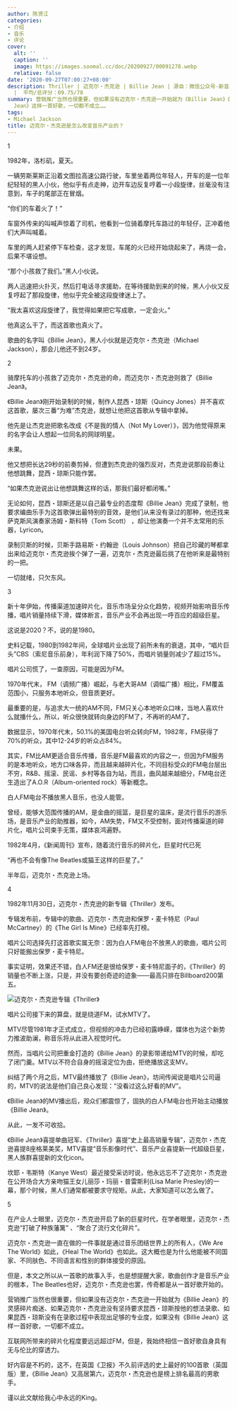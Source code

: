```yaml
---
author: 陈贤江
categories:
- 介绍
- 音乐
- 评论
cover:
  alt: ''
  caption: ''
  image: https://images.soomal.cc/doc/20200927/00091278.webp
  relative: false
date: '2020-09-27T07:00:27+08:00'
description: Thriller | 迈克尔・杰克逊 | Billie Jean | 源自：微信公众号-新音乐产业观察、迈克尔杰克逊中国网 | 版权：转载
  |  平均/总评分：09.75/78
summary: 营销推广当然也很重要，但如果没有迈克尔・杰克逊一开始就为《Billie Jean》的灵感碎片痴迷、如果迈克尔・杰克逊没有坚持要求昆西・琼斯按他的想法录歌、如果昆西・琼斯没有在录歌过程中表现出足够的专业度，如果没有《Billie
  Jean》这样一首好歌，一切都不成立……
tags:
- Michael Jackson
title: 迈克尔・杰克逊是怎么改变音乐产业的？
---
```


1 

1982年，洛杉矶，夏天。

一辆劳斯莱斯正沿着文图拉高速公路行驶，车里坐着两位年轻人，开车的是一位年纪轻轻的黑人小伙，他似乎有点走神，边开车边反复哼着一小段旋律，丝毫没有注意到，车子的尾部正在冒烟。

“你们的车着火了！”

车窗外传来的叫喊声惊着了司机，他看到一位骑着摩托车路过的年轻仔，正冲着他们大声叫喊着。

车里的两人赶紧停下车检查，这才发现，车尾的火已经开始烧起来了，再烧一会，后果不堪设想。

“那个小孩救了我们。”黑人小伙说。

两人迅速把火扑灭，然后打电话寻求援助，在等待援助到来的时候，黑人小伙又反复哼起了那段旋律，他似乎完全被这段旋律迷上了。

“我太喜欢这段旋律了，我觉得如果把它写成歌，一定会火。”

他真这么干了，而这首歌也真火了。

歌曲的名字叫《Billie Jean》，黑人小伙就是迈克尔・杰克逊（Michael Jackson），那会儿他还不到24岁。

2

骑摩托车的小孩救了迈克尔・杰克逊的命，而迈克尔・杰克逊则救了《Billie Jean》。

《Billie Jean》刚开始录制的时候，制作人昆西・琼斯（Quincy Jones）并不喜欢这首歌，屡次三番“为难”杰克逊，就想让他把这首歌从专辑中拿掉。

他先是让杰克逊把歌名改成《不是我的情人（Not My Lover）》，因为他觉得原来的名字会让人想起一位同名的网球明星。

未果。

他又想把长达29秒的前奏剪掉，但遭到杰克逊的强烈反对，杰克逊说那段前奏让他想跳舞，昆西・琼斯只能作罢。

“如果杰克逊说出让他想跳舞这样的话，那我们最好都闭嘴。”

无论如何，昆西・琼斯还是以自己最专业的态度帮《Billie Jean》完成了录制，他要求编曲乐手为这首歌弹出最特别的音效，是他们从来没有录过的那种，他还找来萨克斯风演奏家汤姆・斯科特（Tom Scott） ，却让他演奏一个并不太常用的乐器，Lyricon。

录制贝斯的时候，贝斯手路易斯・约翰逊（Louis Johnson）把自己珍藏的琴都拿出来给迈克尔・杰克逊挨个弹了一遍，迈克尔・杰克逊最后挑了在他听来是最特别的一把。

一切就绪，只欠东风。

3

新十年伊始，传播渠道加速碎片化，音乐市场呈分众化趋势，视频开始影响音乐传播，唱片销量持续下滑，媒体断言，音乐产业不会再出现一呼百应的超级巨星。

这说是2020？不，说的是1980。

史料记载，1980到1982年间，全球唱片业出现了前所未有的衰退，其中，“唱片巨头”CBS（索尼音乐前身），年利润下降了50%，而唱片销量则减少了超过15%。

唱片公司慌了，一查原因，可能是因为FM。

1970年代末， FM（调频广播）崛起，与老大哥AM（调幅广播）相比，FM覆盖范围小，只服务本地听众，但音质更好。

最重要的是，与追求大一统的AM不同，FM只关心本地听众口味，当地人喜欢什么就播什么，所以，听众很快就转向身边的FM了，不再听的AM了。

数据显示，1970年代末，50.1%的美国电台听众转向FM，1982年，FM获得了70%的听众，其中12-24岁的听众占84%。

其实，FM比AM更适合音乐传播，音乐是FM最喜欢的内容之一，但因为FM服务的是本地听众，地方口味各异，而且越来越碎片化，不同目标受众的FM电台层出不穷，R&B、摇滚、民谣、乡村等各自为站，而且，曲风越来越细分，FM电台还生造出了A.O.R（Album-oriented rock）等新概念。

白人FM电台不播放黑人音乐，也没人能管。

曾经，能够大范围传播的AM，是金曲的摇篮，是巨星的温床，是流行音乐的游乐场，是音乐产业的助推器，如今，AM失势，FM又不受控制，面对传播渠道的碎片化，唱片公司束手无策，媒体哀鸿遍野。

1982年4月，《新闻周刊》宣布，随着流行音乐的碎片化，巨星时代已死

“再也不会有像The Beatles或猫王这样的巨星了。”

半年后，迈克尔・杰克逊上场。

4

1982年11月30日，迈克尔・杰克逊的新专辑《Thriller》发布。

专辑发布前，专辑中的歌曲、迈克尔・杰克逊和保罗・麦卡特尼（Paul McCartney）的《The Girl Is Mine》已经率先打榜。

唱片公司选择先打这首歌实属无奈：因为白人FM电台不放黑人的歌曲，唱片公司只好能搬出保罗・麦卡特尼。

事实证明，效果还不错，白人FM还是很给保罗・麦卡特尼面子的，《Thriller》的销量也不断上涨，只是，并没有要创奇迹的迹象――最高只排在Billboard200第五。

![迈克尔・杰克逊专辑《Thriller》](https://images.soomal.cc/doc/20200927/00091278.webp)





唱片公司接下来的算盘，就是绕道FM，试水MTV了。

MTV尽管1981年才正式成立，但视频的冲击力已经初露峥嵘，媒体也为这个新势力推波助澜，称音乐将从此进入视觉时代。

然而，当唱片公司把重金打造的《Billie Jean》的录影带递给MTV的时候，却吃了闭门羹。MTV以不符合自身的摇滚定位为由，拒绝播放这支MV。

纠结了两个月之后，MTV最终播放了《Billie Jean》，坊间传闻说是唱片公司逼的，MTV的说法是他们自己良心发现：“没看过这么好看的MV”。

《Billie Jean》的MV播出后，观众们都震惊了，固执的白人FM电台也开始主动播放《Billie Jean》。

从此，一发不可收拾。

《Billie Jean》喜提单曲冠军、《Thriller》喜提“史上最高销量专辑”，迈克尔・杰克逊喜提8座格莱美奖，MTV喜提“音乐影像时代”、音乐产业喜提新一代超级巨星，黑人族群喜提新的文化icon。

坎耶・韦斯特（Kanye West）最近接受采访时说，他永远忘不了迈克尔・杰克逊在公开场合大方亲吻猫王女儿丽莎・玛丽・普雷斯利(Lisa Marie Presley)的一幕，那个时候，黑人们通常都被要求守规矩。从此，大家知道可以怎么做了。

5

在产业人士眼里，迈克尔・杰克逊开启了新的巨星时代，在学者眼里，迈克尔・杰克逊“打破了种族藩篱” 、“聚合了流行文化碎片”。

迈克尔・杰克逊一直在做的一件事就是通过音乐团结世界上的所有人，《We Are The World》如此，《Heal The World》也如此。这大概也是为什么他能被不同国家、不同肤色、不同语言和性别的群体接受的原因。

但是，本文之所以从一首歌的故事入手，也是想提醒大家，歌曲创作才是音乐产业的根本，The Beatles也好，迈克尔・杰克逊也罢，传奇都是从一首好歌开始的。

营销推广当然也很重要，但如果没有迈克尔・杰克逊一开始就为《Billie Jean》的灵感碎片痴迷、如果迈克尔・杰克逊没有坚持要求昆西・琼斯按他的想法录歌、如果昆西・琼斯没有在录歌过程中表现出足够的专业度，如果没有《Billie Jean》这样一首好歌，一切都不成立。

互联网所带来的碎片化程度要远远超过FM，但是，我始终相信一首好歌自身具有无与伦比的穿透力。

好内容是不朽的，这不，在英国《卫报》不久前评选的史上最好的100首歌（英国版）里，《Billie Jean》又高居第六，迈克尔・杰克逊也是榜上排名最高的男歌手。

谨以此文献给我心中永远的King。